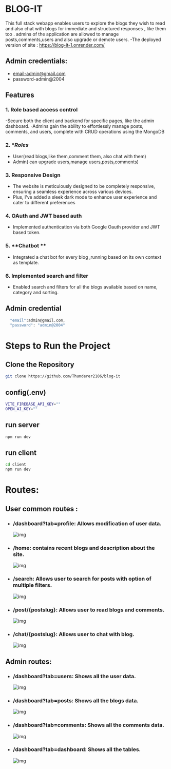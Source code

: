 # BLOG-IT

This full stack webapp enables users to explore the blogs they wish to read and also chat with blogs for immediate and structured responses , like them too . admins of the application are allowed to manage posts,comments,users and also upgrade or demote users.
-The deployed version of site : https://blog-it-1.onrender.com/
## Admin credentials: 
- email-admin@gmail.com 
- password-admin@2004

## Features

### 1. **Role based access control**

-Secure both the client and backend for specific pages, like the admin dashboard.
-Admins gain the ability to effortlessly manage posts, comments, and users, complete with CRUD operations using the MongoDB

### 2. \*_Roles_

- User(read blogs,like them,comment them, also chat with them)
- Admin( can upgrade users,manage users,posts,comments)

### 3. **Responsive Design**

- The website is meticulously designed to be completely responsive, ensuring a seamless experience across various devices.
- Plus, I've added a sleek dark mode to enhance user experience and cater to different preferences

### 4. **OAuth and JWT based auth**

- Implemented authentication via both Google Oauth provider and JWT based token.

### 5. **Chatbot **

- Integrated a chat bot for every blog ,running based on its own context as template.

### 6. **Implemented search and filter**

- Enabled search and filters for all the blogs available based on name, category and sorting.

## Admin credential

```bash
  "email":admin@gmail.com,
  "password": "admin@2004"

```

# Steps to Run the Project

## Clone the Repository

```bash
git clone https://github.com/Thunderer2106/blog-it
```

## config(.env)

```bash
VITE_FIREBASE_API_KEY=""
OPEN_AI_KEY=""
```

## run server

```bash
npm run dev
```

## run client

```bash
cd client
npm run dev
```

# Routes:

## User common routes :

- ### **/dashboard?tab=profile**: Allows modification of user data.
  ![img](/images/profileupdation.png)
- ### **/home**: contains recent blogs and description about the site.
  ![img](/images/blogs.png)
- ### **/search**: Allows user to search for posts with option of multiple filters.
  ![img](/images/searchandfilter.png)
- ### **/post/{postslug}**: Allows user to read blogs and comments.
  ![img](/images/blogwithcomments.png)
- ### **/chat/{postslug}**: Allows user to chat with blog.
  ![img](/images/chatbot.png)

## Admin routes:

- ### **/dashboard?tab=users**: Shows all the user data.
  ![img](/images/usermanagementby%20admin.png)
- ### **/dashboard?tab=posts**: Shows all the blogs data.
  ![img](/images/postmanagement.png)
- ### **/dashboard?tab=comments**: Shows all the comments data.
  ![img](/images/commentsmonitor.png)
- ### **/dashboard?tab=dashboard**: Shows all the tables.
  ![img](/images/admindashboard.png)
